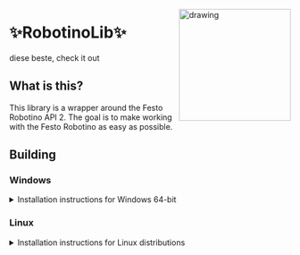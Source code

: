 
<img src="https://ip.festo-didactic.com/InfoPortal/Robotino/Images/4_Robotino.jpg" alt="drawing" width="200" align="right"/></p>

# ✨RobotinoLib✨

diese beste, check it out

## What is this?

This library is a wrapper around the Festo Robotino API 2. The goal is to make working with the Festo Robotino as easy as possible.

## Building

### Windows
<details>
<summary>Installation instructions for Windows 64-bit</summary>

#### Requirements

 - [Microsoft Visual Studio 2019](https://visualstudio.microsoft.com/de/downloads/) - Other IDEs can be used by editing `generate-win.bat`
 - [git](https://git-scm.com/downloads) - Recommended for cloning the repository
 - [Robotino API 2](https://wiki.openrobotino.org/index.php?title=API2) - Here is the direct [download link](https://packages.openrobotino.org/windows/robotino-api2/msvc-142/robotino_api2-amd64-msvc-142-1.1.14.exe) for Windows 64-bit, Visual Studio 2019

#### Cloning the repository (using git)

##### Part 1:
 - In the File Explorer, navigate to the target directory, a location where it can stay without being deleted accidentally  
   (e.g. `C:\dev\` or `Documents`, not the `Download` folder)
 - Type `cmd` in the address bar at the top and press Enter, a command line should pop up
 - Paste this command in the command line and press Enter:  
 `git clone --recursive https://github.com/HerrNamenlos123/RobotinoLib.git` 
 - When the command has finished, close the console and navigate to the new `RobotinoLib` folder in the File Explorer
 
##### Part 2:
 - Now, double-click the file `generate-win.bat`, this will generate everything and open Visual Studio for you
 - Finally, in Visual Studio, build the project `BUILD_ALL` in the project explorer
 - After compilation, the library is ready to use. Check out the [RobotinoTemplate](https://github.com/HerrNamenlos123/RobotinoTemplate) for instructions on how to use it.

#### Downloading the ZIP-file (without git)

##### Part 1:
 - Download this repository's zip-file by using the green button at the top of this page
 - Extract the zip file to a location where it can stay without being deleted accidentally  
   (e.g. `C:\dev\` or `Documents`, not the `Download` folder)
   
 - Once this has finished, navigate to the extracted folder and continue with [part 2](#Part-2)
 
</details>

### Linux
<details>
<summary>Installation instructions for Linux distributions</summary><br \>

This library was tested on Debian 11
 
#### Requirements

 - git: `sudo apt install git`
 - make: `sudo apt install build-essential`
 - Qt5: `sudo apt install qtbase5-dev qtchooser qt5-qmake qtbase5-dev-tools`

#### Building

 - Navigate to a working directory and clone:  
 `git clone --recursive https://github.com/HerrNamenlos123/RobotinoLib.git`
 - Generate the project files: `./generate-linux.sh`
 - Build the library: `cd build` and `make`
 - Install the library: `cd ..` and `sudo ./install-linux.sh`
 - Now the the library is ready to use. Check out the [RobotinoTemplate](https://github.com/HerrNamenlos123/RobotinoTemplate) for instructions on how to use it.

</details>
